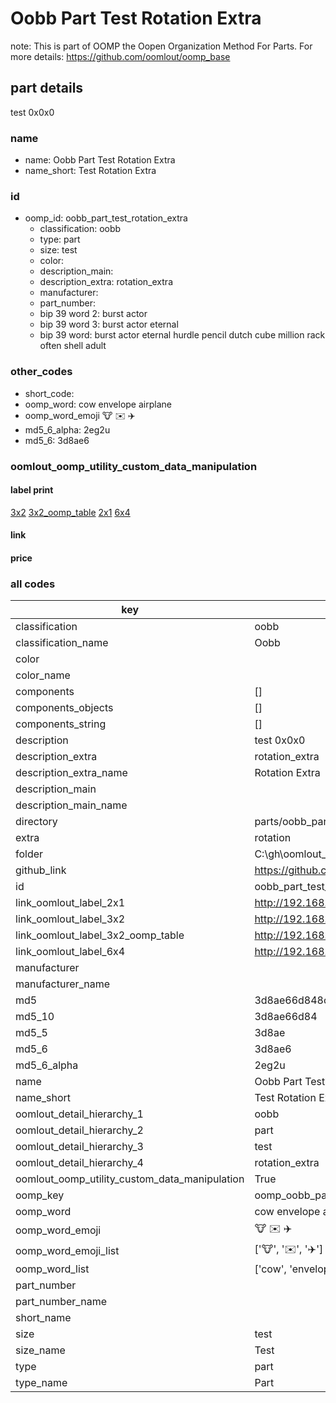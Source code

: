 # Oobb Part Test Rotation Extra  

note: This is part of OOMP the Oopen Organization Method For Parts. For more details: https://github.com/oomlout/oomp_base

##  part details
  



test 0x0x0



### name
* name: Oobb Part Test Rotation Extra
* name_short: Test Rotation Extra
### id
* oomp_id: oobb_part_test_rotation_extra
  * classification: oobb
  * type: part
  * size: test
  * color: 
  * description_main: 
  * description_extra: rotation_extra
  * manufacturer: 
  * part_number: 
  * bip 39 word 2: burst actor
  * bip 39 word 3: burst actor eternal
  * bip 39 word: burst actor eternal hurdle pencil dutch cube million rack often shell adult

### other_codes
* short_code: 
* oomp_word: cow envelope airplane
* oomp_word_emoji :cow: :envelope: :airplane:
* md5_6_alpha: 2eg2u
* md5_6: 3d8ae6






### oomlout_oomp_utility_custom_data_manipulation
#### label print
[3x2](http://192.168.1.245:1112/?label=oomp%202eg2u)
[3x2_oomp_table](http://192.168.1.108:1112/?label=oomp%202eg2u)
[2x1](http://192.168.1.242:1112/?label=oomp%202eg2u)
[6x4](http://192.168.1.55:1112/?label=oomp%202eg2u)    

#### link

                              

#### price







### all codes 
| key | value |  
| --- | --- |  
| classification | oobb |  
| classification_name | Oobb |  
| color |  |  
| color_name |  |  
| components | [] |  
| components_objects | [] |  
| components_string | [] |  
| description | test 0x0x0 |  
| description_extra | rotation_extra |  
| description_extra_name | Rotation Extra |  
| description_main |  |  
| description_main_name |  |  
| directory | parts/oobb_part_test_rotation_extra |  
| extra | rotation |  
| folder | C:\gh\oomlout_oobb_version_4_generated_parts\parts\oobb_part_test_rotation_extra |  
| github_link | https://github.com/oomlout/oomlout_oomp_part_src/tree/main/parts/oobb_part_test_rotation_extra |  
| id | oobb_part_test_rotation_extra |  
| link_oomlout_label_2x1 | http://192.168.1.242:1112/?label=oomp%202eg2u |  
| link_oomlout_label_3x2 | http://192.168.1.245:1112/?label=oomp%202eg2u |  
| link_oomlout_label_3x2_oomp_table | http://192.168.1.108:1112/?label=oomp%202eg2u |  
| link_oomlout_label_6x4 | http://192.168.1.55:1112/?label=oomp%202eg2u |  
| manufacturer |  |  
| manufacturer_name |  |  
| md5 | 3d8ae66d848ca6ad11d156f89b00a8f6 |  
| md5_10 | 3d8ae66d84 |  
| md5_5 | 3d8ae |  
| md5_6 | 3d8ae6 |  
| md5_6_alpha | 2eg2u |  
| name | Oobb Part Test Rotation Extra |  
| name_short | Test Rotation Extra |  
| oomlout_detail_hierarchy_1 | oobb |  
| oomlout_detail_hierarchy_2 | part |  
| oomlout_detail_hierarchy_3 | test |  
| oomlout_detail_hierarchy_4 | rotation_extra |  
| oomlout_oomp_utility_custom_data_manipulation | True |  
| oomp_key | oomp_oobb_part_test_rotation_extra |  
| oomp_word | cow envelope airplane |  
| oomp_word_emoji | :cow: :envelope: :airplane: |  
| oomp_word_emoji_list | [':cow:', ':envelope:', ':airplane:'] |  
| oomp_word_list | ['cow', 'envelope', 'airplane'] |  
| part_number |  |  
| part_number_name |  |  
| short_name |  |  
| size | test |  
| size_name | Test |  
| type | part |  
| type_name | Part |  
